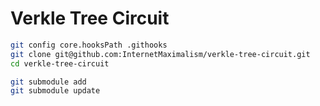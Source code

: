 # Verkle Tree Circuit

```sh
git config core.hooksPath .githooks
git clone git@github.com:InternetMaximalism/verkle-tree-circuit.git
cd verkle-tree-circuit
```

```sh
git submodule add
git submodule update
```
